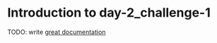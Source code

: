 # Introduction to day-2_challenge-1

TODO: write [great documentation](http://jacobian.org/writing/what-to-write/)
